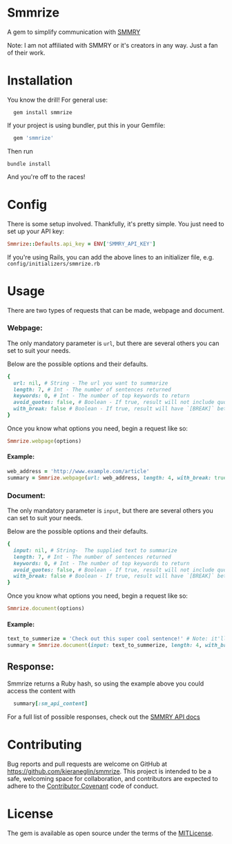 # Smmrize
A gem to simplify communication with [SMMRY](http://smmry.com/about)

Note: I am not affiliated with SMMRY or it's creators in any way.  Just a fan of their work.

# Installation

You know the drill!  For general use:

```
  gem install smmrize
```

If your project is using bundler, put this in your Gemfile:

```ruby
  gem 'smmrize'
```
Then run

```
bundle install
```
And you're off to the races!

# Config

There is some setup involved.  Thankfully, it's pretty simple.  You just need to set up your API key:

```ruby
Smmrize::Defaults.api_key = ENV['SMMRY_API_KEY']
```
If you're using Rails, you can add the above lines to an initializer file, e.g. `config/initializers/smmrize.rb`

# Usage

There are two types of requests that can be made, webpage and document.

### Webpage:

The only mandatory parameter is `url`, but there are several others you can set to suit your needs.  

Below are the possible options and their defaults.

```ruby
{
  url: nil, # String - The url you want to summarize
  length: 7, # Int - The number of sentences returned
  keywords: 0, # Int - The number of top keywords to return
  avoid_quotes: false, # Boolean - If true, result will not include quotations
  with_break: false # Boolean - If true, result will have `[BREAK]` between sentences.  Use `gsub` to replace with `<br>`, `\n`, etc,.
}
```

Once you know what options you need, begin a request like so:

```ruby
Smmrize.webpage(options)
```

#### Example:

```ruby
web_address = 'http://www.example.com/article'
summary = Smmrize.webpage(url: web_address, length: 4, with_break: true)
```

### Document:

The only mandatory parameter is `input`, but there are several others you can set to suit your needs.  

Below are the possible options and their defaults.

```ruby
{
  input: nil, # String-  The supplied text to summarize
  length: 7, # Int - The number of sentences returned
  keywords: 0, # Int - The number of top keywords to return
  avoid_quotes: false, # Boolean - If true, result will not include quotations
  with_break: false # Boolean - If true, result will have `[BREAK]` between sentences.  Use `gsub` to replace with `<br>`, `\n`, etc,.
}
```

Once you know what options you need, begin a request like so:

```ruby
Smmrize.document(options)
```

#### Example:

```ruby
text_to_summerize = 'Check out this super cool sentence!' # Note: it'll have to be way more text than that
summary = Smmrize.document(input: text_to_summerize, length: 4, with_break: true)
```

## Response:

Smmrize returns a Ruby hash, so using the example above you could access the content with

```ruby
  summary[:sm_api_content]
```

For a full list of possible responses, check out the [SMMRY API docs](http://smmry.com/api)

# Contributing

Bug reports and pull requests are welcome on GitHub at https://github.com/kieraneglin/smmrize. This project is intended to be a safe, welcoming space for collaboration, and contributors are expected to adhere to the [Contributor Covenant](http://contributor-covenant.org/) code of conduct.

# License

The gem is available as open source under the terms of the [MITLicense](https://opensource.org/licenses/MIT).
